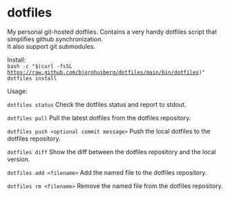 dotfiles
========

My personal git-hosted dotfiles. Contains a very handy dotfiles script that simplifies github synchronization. <br>
It also support git submodules.

Install:<br>
<code>bash -c "$(curl -fsSL https://raw.github.com/bjornhusberg/dotfiles/main/bin/dotfiles)" dotfiles install</code>

Usage:<br>

<code>dotfiles status</code>
Check the dotfiles status and report to stdout.

<code>dotfiles pull</code>
Pull the latest dotfiles from the dotfiles repository.

<code>dotfiles push &lt;optional commit message&gt;</code>
Push the local dotfiles to the dotfiles repository.

<code>dotfiles diff</code>
Show the diff between the dotfiles repository and the local version.

<code>dotfiles add &lt;filename&gt;</code>
Add the named file to the dotfiles repository.

<code>dotfiles rm &lt;filename&gt;</code>
Remove the named file from the dotfiles repository.

